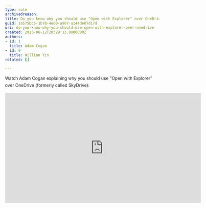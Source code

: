```yaml
---
type: rule
archivedreason: 
title: Do you know why you should use "Open with Explorer" over OneDrive?
guid: 1a575bc5-1b78-4ed0-a967-a144de07d17d
uri: do-you-know-why-you-should-use-open-with-explorer-over-onedrive
created: 2013-08-12T20:29:13.0000000Z
authors:
- id: 1
  title: Adam Cogan
- id: 9
  title: William Yin
related: []

---
```



​​​<span style="line-height&#58;1.6;">​​Watch Adam Cogan explaining why you should use &quot;Open with Explorer&quot; over OneDrive (formerly called&#160;SkyDrive)&#58;</span><div class="ms-rtestate-read ms-rte-embedcode ms-rte-embedil ms-rtestate-notify">
   <iframe width="640" height="360" src="https&#58;//www.youtube.com/embed/Fa5mHT5zu1k" frameborder="0"></iframe>&#160;</div><p>​</p>
<br><excerpt class='endintro'></excerpt><br>



